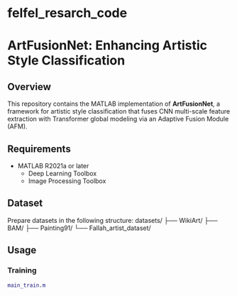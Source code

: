 # felfel_resarch_code
# ArtFusionNet: Enhancing Artistic Style Classification

## Overview
This repository contains the MATLAB implementation of **ArtFusionNet**, a framework for artistic style classification that fuses CNN multi-scale feature extraction with Transformer global modeling via an Adaptive Fusion Module (AFM).

## Requirements
- MATLAB R2021a or later
  - Deep Learning Toolbox
  - Image Processing Toolbox

## Dataset
Prepare datasets in the following structure:
datasets/
├── WikiArt/
├── BAM/
├── Painting91/
└── Fallah_artist_dataset/

## Usage

### Training
```matlab
main_train.m

